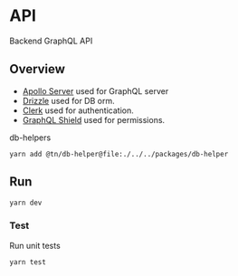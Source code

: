 # API

Backend GraphQL API

## Overview

- [Apollo Server](https://www.apollographql.com/docs/apollo-server/) used for GraphQL server
- [Drizzle](https://orm.drizzle.team/docs/overview) used for DB orm.
- [Clerk](https://clerk.com/blog/how-to-secure-api-gateway-using-jwt-and-lambda-authorizers-with-clerk#using-clerk-with-api-gateway-authorizers) used for authentication.
- [GraphQL Shield](https://the-guild.dev/graphql/shield/docs) used for permissions.

db-helpers

```
yarn add @tn/db-helper@file:./../../packages/db-helper
```

## Run

```bash
yarn dev
```

### Test

Run unit tests

```bash
yarn test
```

